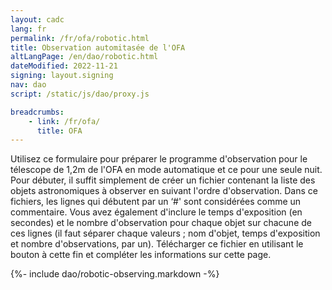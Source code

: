 ```yaml
---
layout: cadc
lang: fr
permalink: /fr/ofa/robotic.html
title: Observation automitasée de l'OFA
altLangPage: /en/dao/robotic.html
dateModified: 2022-11-21
signing: layout.signing
nav: dao
script: /static/js/dao/proxy.js

breadcrumbs:
    - link: /fr/ofa/
      title: OFA
---
```

              
<p>Utilisez ce formulaire pour pr&eacute;parer le programme d'observation pour le t&eacute;lescope de 1,2m de l'OFA en mode automatique et ce pour une seule nuit. Pour d&eacute;buter, il suffit simplement de cr&eacute;er un fichier contenant la liste des objets astronomiques &agrave; observer en suivant l'ordre d'observation. Dans ce fichiers, les lignes qui d&eacute;butent par un ‘#' sont consid&eacute;r&eacute;es comme un commentaire. Vous avez &eacute;galement d'inclure le temps d'exposition (en secondes) et le nombre d'observation pour chaque objet sur chacune de ces lignes (il faut s&eacute;parer chaque valeurs ; nom d'objet, temps d'exposition et nombre d'observations, par un). T&eacute;l&eacute;charger ce fichier en utilisant le bouton &agrave; cette fin et compl&eacute;ter les informations sur cette page.</p>

{%- include dao/robotic-observing.markdown -%}
